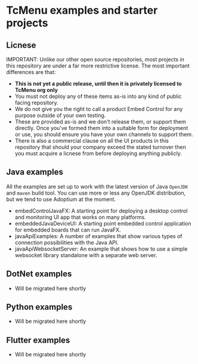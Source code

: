 # TcMenu examples and starter projects

## Licnese

IMPORTANT: Unlike our other open source repositories, most projects in this repository are under a far more restrictive license. The most important differences are that:

* **This is not yet a public release, until then it is privately licensed to TcMenu org only**
* You must not deploy any of these items as-is into any kind of public facing repository.
* We do not give you the right to call a product Embed Control for any purpose outside of your own testing.
* These are provided as-is and we don't release them, or support them directly. Once you've formed them into a suitable form for deployment or use, you should ensure you have your own channels to support them.
* There is also a commercial clause on all the UI products in this repository that should your company exceed the stated turnover then you must acquire a licnese from before deploying anything publicly.

## Java examples

All the examples are set up to work with the latest version of Java `OpenJDK` and `maven` build tool. You can use more or less any OpenJDK distribution, but we tend to use Adoptium at the moment.

* embedControlJavaFX: A starting point for deploying a desktop control and monitoring UI app that works on many platforms.
* embeddedJavaDeviceUI: A starting point embedded control application for embedded boards that can run JavaFX.
* javaApiExamples: A number of examples that show various types of connection possibilities with the Java API.
* javaApiWebsocketServer: An example that shows how to use a simple websocket library standalone with a separate web server.

## DotNet examples

* Will be migrated here shortly

## Python examples

* Will be migrated here shortly

## Flutter examples

* Will be migrated here shortly
